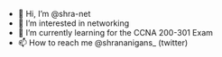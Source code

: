 - 👋 Hi, I’m @shra-net
- 👀 I’m interested in networking
- 🌱 I’m currently learning for the CCNA 200-301 Exam
- 📫 How to reach me @shrananigans_ (twitter)

<!---
shra-net/shra-net is a ✨ special ✨ repository because its `README.md` (this file) appears on your GitHub profile.
You can click the Preview link to take a look at your changes.
--->
